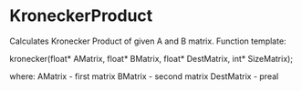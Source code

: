 # KroneckerProduct
Calculates Kronecker Product of given A and B matrix. Function template:

kronecker(float* AMatrix, float* BMatrix, float* DestMatrix, int* SizeMatrix);

where: AMatrix - first matrix BMatrix - second matrix DestMatrix - preal

